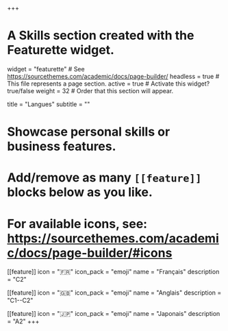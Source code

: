 +++
# A Skills section created with the Featurette widget.
widget = "featurette"  # See https://sourcethemes.com/academic/docs/page-builder/
headless = true  # This file represents a page section.
active = true  # Activate this widget? true/false
weight = 32  # Order that this section will appear.

title = "Langues"
subtitle = ""

# Showcase personal skills or business features.
# 
# Add/remove as many `[[feature]]` blocks below as you like.
# 
# For available icons, see: https://sourcethemes.com/academic/docs/page-builder/#icons

[[feature]]
  icon = ":fr:"
  icon_pack = "emoji"
  name = "Français"
  description = "C2"
  
[[feature]]
  icon = ":uk:"
  icon_pack = "emoji"
  name = "Anglais"
  description = "C1--C2"
  
[[feature]]
  icon = ":jp:"
  icon_pack = "emoji"
  name = "Japonais"
  description = "A2"
+++
